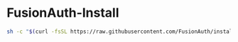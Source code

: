 # FusionAuth-Install

```bash
sh -c "$(curl -fsSL https://raw.githubusercontent.com/FusionAuth/install/master/instal.sh)"
```
